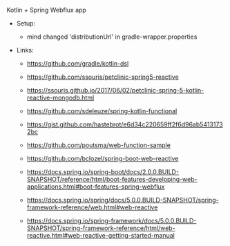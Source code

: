 Kotlin + Spring Webflux app

* Setup:
    * mind changed 'distributionUrl' in gradle-wrapper.properties


* Links:
    * https://github.com/gradle/kotlin-dsl
    * https://github.com/ssouris/petclinic-spring5-reactive
    * https://ssouris.github.io/2017/06/02/petclinic-spring-5-kotlin-reactive-mongodb.html
    * https://github.com/sdeleuze/spring-kotlin-functional
    * https://gist.github.com/hastebrot/e6d34c220659ff2f6d96ab54131732bc

    * https://github.com/poutsma/web-function-sample
    * https://github.com/bclozel/spring-boot-web-reactive

    * https://docs.spring.io/spring-boot/docs/2.0.0.BUILD-SNAPSHOT/reference/html/boot-features-developing-web-applications.html#boot-features-spring-webflux
    * https://docs.spring.io/spring/docs/5.0.0.BUILD-SNAPSHOT/spring-framework-reference/web.html#web-reactive
    * https://docs.spring.io/spring-framework/docs/5.0.0.BUILD-SNAPSHOT/spring-framework-reference/html/web-reactive.html#web-reactive-getting-started-manual